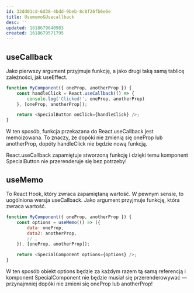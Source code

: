 ```yaml
---
id: 32dd01cd-6d38-4bdd-9beb-8c8f26fb6e6e
title: Usememo&Usecallback
desc: ''
updated: 1618679640983
created: 1618679571795
---
```


## useCallback

Jako pierwszy argument przyjmuje funkcję, a jako drugi taką samą tablicę zależności, jak useEffect.
```javascript
function MyComponent({ oneProp, anotherProp }) {
    const handleClick = React.useCallback(() => {
        console.log('Clicked!', oneProp, anotherProp)
    }, [oneProp, anotherProp]);

    return <SpecialButton onClick={handleClick} />;
}
```
W ten sposób, funkcja przekazana do React.useCallback jest memoizowana. To znaczy, że dopóki nie zmienią się oneProp lub anotherProp, dopóty handleClick nie będzie nową funkcją.

React.useCallback zapamiętuje stworzoną funkcję i dzięki temu komponent SpecialButton nie przerenderuje się bez potrzeby!


## useMemo

To React Hook, który zwraca zapamiętaną wartość. W pewnym sensie, to uogólniona wersja useCallback. Jako argument przyjmuje funkcję, która zwraca wartość.
```javascript
function MyComponent({ oneProp, anotherProp }) {
    const options = useMemo(() => ({
        data: oneProp,
        data2: anotherProp,
        // …
    }), [oneProp, anotherProp]);

    return <SpecialComponent options={options} />;
}
```
W ten sposób obiekt options będzie za każdym razem tą samą referencją i komponent SpecialComponent nie będzie musiał się przerenderowywać — przynajmniej dopóki nie zmieni się oneProp lub anotherProp!